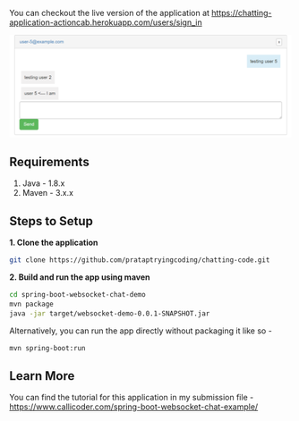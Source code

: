You can checkout the live version of the application at https://chatting-application-actioncab.herokuapp.com/users/sign_in

![App Screenshot](screenshot.png)

## Requirements

1. Java - 1.8.x
2. Maven - 3.x.x

## Steps to Setup
**1. Clone the application**
```bash
git clone https://github.com/prataptryingcoding/chatting-code.git
```
**2. Build and run the app using maven**
```bash
cd spring-boot-websocket-chat-demo
mvn package
java -jar target/websocket-demo-0.0.1-SNAPSHOT.jar
```
Alternatively, you can run the app directly without packaging it like so -
```bash
mvn spring-boot:run
```
## Learn More
You can find the tutorial for this application in my submission file -
https://www.callicoder.com/spring-boot-websocket-chat-example/
